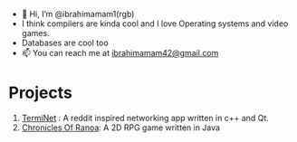 - 👋 Hi, I’m @ibrahimamam1(rgb)
- I think compilers are kinda cool and I love Operating systems and video games.
- Databases are cool too
- 📫 You can reach me at ibrahimamam42@gmail.com

# Projects
1. [TermiNet](https://github.com/ibrahimamam1/termiNet) : A reddit inspired networking app written in c++ and Qt.
2. [Chronicles Of Ranoa](https://github.com/ibrahimamam1/ChroniclesOf-Ranoa): A 2D RPG game written in Java
